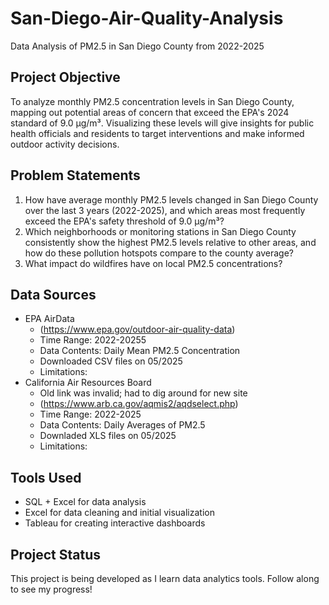 # San-Diego-Air-Quality-Analysis
Data Analysis of PM2.5 in San Diego County from 2022-2025

## Project Objective
To analyze monthly PM2.5 concentration levels in San Diego County, mapping out potential areas of concern that exceed the EPA's 2024 standard of 9.0 µg/m³. Visualizing these levels will give insights for public health officials and residents to target interventions and make informed outdoor activity decisions.

## Problem Statements 
1. How have average monthly PM2.5 levels changed in San Diego County over the last 3 years (2022-2025), and which areas most frequently exceed the EPA's safety threshold of 9.0 µg/m³?
2. Which neighborhoods or monitoring stations in San Diego County consistently show the highest PM2.5 levels relative to other areas, and how do these pollution hotspots compare to the county average?
3. What impact do wildfires have on local PM2.5 concentrations?
  
## Data Sources 
* EPA AirData
  - (https://www.epa.gov/outdoor-air-quality-data)
  - Time Range: 2022-20255
  - Data Contents: Daily Mean PM2.5 Concentration
  - Downloaded CSV files on 05/2025
  - Limitations: 
* California Air Resources Board 
  - Old link was invalid; had to dig around for new site
  - (https://www.arb.ca.gov/aqmis2/aqdselect.php)
  - Time Range: 2022-2025
  - Data Contents: Daily Averages of PM2.5
  - Downladed XLS files on 05/2025
  - Limitations:

## Tools Used
- SQL + Excel for data analysis
- Excel for data cleaning and initial visualization
- Tableau for creating interactive dashboards

## Project Status
This project is being developed as I learn data analytics tools. Follow along to see my progress! 
